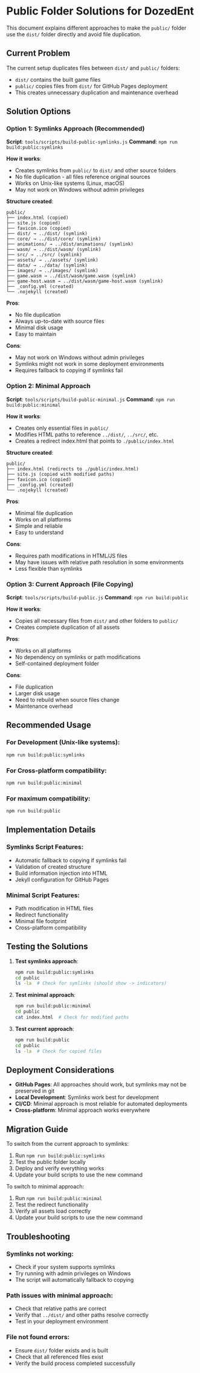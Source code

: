 # Public Folder Solutions for DozedEnt

This document explains different approaches to make the `public/` folder use the `dist/` folder directly and avoid file duplication.

## Current Problem

The current setup duplicates files between `dist/` and `public/` folders:
- `dist/` contains the built game files
- `public/` copies files from `dist/` for GitHub Pages deployment
- This creates unnecessary duplication and maintenance overhead

## Solution Options

### Option 1: Symlinks Approach (Recommended)

**Script**: `tools/scripts/build-public-symlinks.js`
**Command**: `npm run build:public:symlinks`

**How it works**:
- Creates symlinks from `public/` to `dist/` and other source folders
- No file duplication - all files reference original sources
- Works on Unix-like systems (Linux, macOS)
- May not work on Windows without admin privileges

**Structure created**:
```
public/
├── index.html (copied)
├── site.js (copied)
├── favicon.ico (copied)
├── dist/ → ../dist/ (symlink)
├── core/ → ../dist/core/ (symlink)
├── animations/ → ../dist/animations/ (symlink)
├── wasm/ → ../dist/wasm/ (symlink)
├── src/ → ../src/ (symlink)
├── assets/ → ../assets/ (symlink)
├── data/ → ../data/ (symlink)
├── images/ → ../images/ (symlink)
├── game.wasm → ../dist/wasm/game.wasm (symlink)
├── game-host.wasm → ../dist/wasm/game-host.wasm (symlink)
├── _config.yml (created)
└── .nojekyll (created)
```

**Pros**:
- No file duplication
- Always up-to-date with source files
- Minimal disk usage
- Easy to maintain

**Cons**:
- May not work on Windows without admin privileges
- Symlinks might not work in some deployment environments
- Requires fallback to copying if symlinks fail

### Option 2: Minimal Approach

**Script**: `tools/scripts/build-public-minimal.js`
**Command**: `npm run build:public:minimal`

**How it works**:
- Creates only essential files in `public/`
- Modifies HTML paths to reference `../dist/`, `../src/`, etc.
- Creates a redirect index.html that points to `./public/index.html`

**Structure created**:
```
public/
├── index.html (redirects to ./public/index.html)
├── site.js (copied with modified paths)
├── favicon.ico (copied)
├── _config.yml (created)
└── .nojekyll (created)
```

**Pros**:
- Minimal file duplication
- Works on all platforms
- Simple and reliable
- Easy to understand

**Cons**:
- Requires path modifications in HTML/JS files
- May have issues with relative path resolution in some environments
- Less flexible than symlinks

### Option 3: Current Approach (File Copying)

**Script**: `tools/scripts/build-public.js`
**Command**: `npm run build:public`

**How it works**:
- Copies all necessary files from `dist/` and other folders to `public/`
- Creates complete duplication of all assets

**Pros**:
- Works on all platforms
- No dependency on symlinks or path modifications
- Self-contained deployment folder

**Cons**:
- File duplication
- Larger disk usage
- Need to rebuild when source files change
- Maintenance overhead

## Recommended Usage

### For Development (Unix-like systems):
```bash
npm run build:public:symlinks
```

### For Cross-platform compatibility:
```bash
npm run build:public:minimal
```

### For maximum compatibility:
```bash
npm run build:public
```

## Implementation Details

### Symlinks Script Features:
- Automatic fallback to copying if symlinks fail
- Validation of created structure
- Build information injection into HTML
- Jekyll configuration for GitHub Pages

### Minimal Script Features:
- Path modification in HTML files
- Redirect functionality
- Minimal file footprint
- Cross-platform compatibility

## Testing the Solutions

1. **Test symlinks approach**:
   ```bash
   npm run build:public:symlinks
   cd public
   ls -la  # Check for symlinks (should show -> indicators)
   ```

2. **Test minimal approach**:
   ```bash
   npm run build:public:minimal
   cd public
   cat index.html  # Check for modified paths
   ```

3. **Test current approach**:
   ```bash
   npm run build:public
   cd public
   ls -la  # Check for copied files
   ```

## Deployment Considerations

- **GitHub Pages**: All approaches should work, but symlinks may not be preserved in git
- **Local Development**: Symlinks work best for development
- **CI/CD**: Minimal approach is most reliable for automated deployments
- **Cross-platform**: Minimal approach works everywhere

## Migration Guide

To switch from the current approach to symlinks:

1. Run `npm run build:public:symlinks`
2. Test the public folder locally
3. Deploy and verify everything works
4. Update your build scripts to use the new command

To switch to minimal approach:

1. Run `npm run build:public:minimal`
2. Test the redirect functionality
3. Verify all assets load correctly
4. Update your build scripts to use the new command

## Troubleshooting

### Symlinks not working:
- Check if your system supports symlinks
- Try running with admin privileges on Windows
- The script will automatically fallback to copying

### Path issues with minimal approach:
- Check that relative paths are correct
- Verify that `../dist/` and other paths resolve correctly
- Test in your deployment environment

### File not found errors:
- Ensure `dist/` folder exists and is built
- Check that all referenced files exist
- Verify the build process completed successfully
